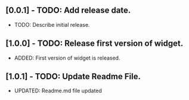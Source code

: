 ## [0.0.1] - TODO: Add release date.

- TODO: Describe initial release.

## [1.0.0] - TODO: Release first version of widget.

- ADDED: First version of widget is released.
## [1.0.1] - TODO: Update Readme File.

- UPDATED: Readme.md file updated